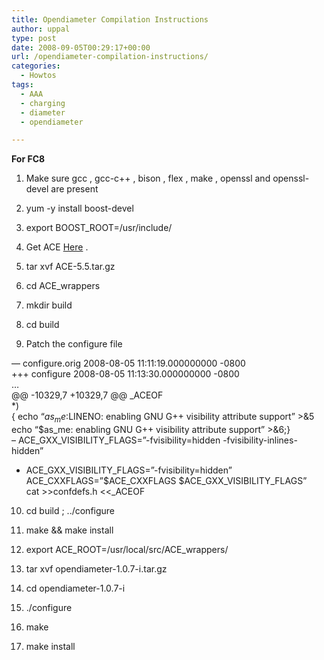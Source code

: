 ```yaml
---
title: Opendiameter Compilation Instructions
author: uppal
type: post
date: 2008-09-05T00:29:17+00:00
url: /opendiameter-compilation-instructions/
categories:
  - Howtos
tags:
  - AAA
  - charging
  - diameter
  - opendiameter

---
```

**For FC8**

1. Make sure gcc , gcc-c++ , bison , flex , make , openssl and openssl-devel are present

2. yum -y install boost-devel

3. export BOOST_ROOT=/usr/include/

4. Get ACE [Here][1] .

5. tar xvf ACE-5.5.tar.gz

6. cd ACE_wrappers

7. mkdir build

8. cd build

9. Patch the configure file

&#8212; configure.orig 2008-08-05 11:11:19.000000000 -0800  
+++ configure 2008-08-05 11:13:30.000000000 -0800  
&#8230;  
@@ -10329,7 +10329,7 @@ _ACEOF  
*)  
{ echo &#8220;$as_me:$LINENO: enabling GNU G++ visibility attribute support&#8221; >&5  
echo &#8220;$as_me: enabling GNU G++ visibility attribute support&#8221; >&6;}  
&#8211; ACE\_GXX\_VISIBILITY_FLAGS=&#8221;-fvisibility=hidden -fvisibility-inlines-hidden&#8221;  
+ ACE\_GXX\_VISIBILITY_FLAGS=&#8221;-fvisibility=hidden&#8221;  
ACE\_CXXFLAGS=&#8221;$ACE\_CXXFLAGS $ACE\_GXX\_VISIBILITY_FLAGS&#8221;  
cat >>confdefs.h <<_ACEOF

10. cd build ; ../configure

11. make && make install

12. export ACE\_ROOT=/usr/local/src/ACE\_wrappers/

13. tar xvf opendiameter-1.0.7-i.tar.gz

14. cd opendiameter-1.0.7-i

15. ./configure

16. make

17. make install

<!-- AdSense Now! Lite: PreFiltered - NoAds [ WP is not in the loop. ] -->

 [1]: http://download.dre.vanderbilt.edu/previous_versions/ACE-5.5.tar.gz